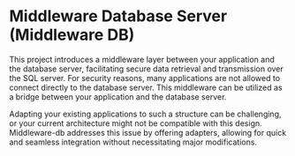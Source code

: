 # Middleware Database Server (Middleware DB)

This project introduces a middleware layer between your application and the database server, facilitating secure data retrieval and transmission over the SQL server. For security reasons, many applications are not allowed to connect directly to the database server. This middleware can be utilized as a bridge between your application and the database server.

Adapting your existing applications to such a structure can be challenging, or your current architecture might not be compatible with this design. Middleware-db addresses this issue by offering adapters, allowing for quick and seamless integration without necessitating major modifications.